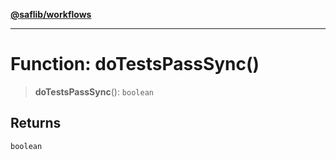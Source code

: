 [**@saflib/workflows**](../index.md)

***

# Function: doTestsPassSync()

> **doTestsPassSync**(): `boolean`

## Returns

`boolean`
